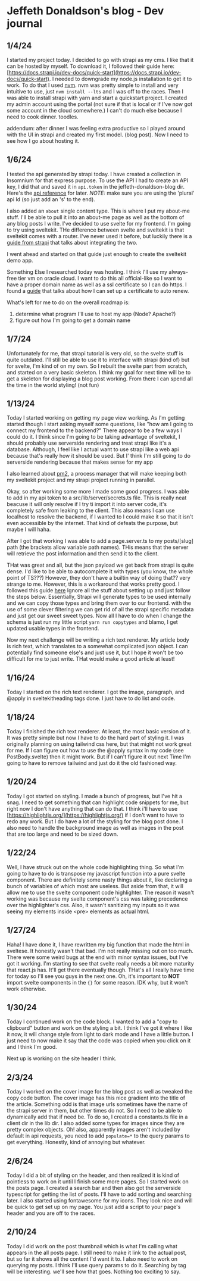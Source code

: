# Jeffeth Donaldson's blog - Dev journal

## 1/4/24

I started my project today. I decided to go with strapi as my cms. I like that it can be hosted by myself. To download it, I followed their guide here: [https://docs.strapi.io/dev-docs/quick-start](https://docs.strapi.io/dev-docs/quick-start). I needed to downgrade my node.js installation to get it to work. To do that I used [nvm](https://github.com/nvm-sh/nvm/tree/master). nvm was pretty simple to install and very intuitive to use, just `nvm install --lts` and I was off to the races. Then I was able to install strapi with yarn and start a quickstart project. I created my admin account using the portal (not sure if that is local or if I've now got some account in the cloud somewhere.) I can't do much else because I need to cook dinner. toodles.

addendum: after dinner I was feeling extra productive so I played around with the UI in strapi and created my first model. (blog post). Now I need to see how I go about hosting it.

## 1/6/24

I tested the api generated by strapi today. I have created a collection in Insomnium for that express purpose. To use the API I had to create an API key, I did that and saved it in `api.token` in the jeffeth-donaldson-blog dir. Here's the [api reference](https://docs.strapi.io/dev-docs/api/rest#api-parameters) for later. *NOTE:* make sure you are using the 'plural' api Id (so just add an 's' to the end).

I also added an `about` single content type. This is where I put my about-me stuff. I'll be able to pull it into an about-me page as well as the bottom of any blog posts I write. I've decided to use svelte for my frontend. I'm going to try using sveltekit. THe difference between svelte and sveltekit is that sveltekit comes with a router. I've never used it before, but luckily there is a [guide from strapi](https://strapi.io/blog/how-to-create-a-blog-with-svelte-kit-strapi) that talks about integrating the two. 

I went ahead and started on that guide just enough to create the sveltekit demo app.

Something Else I researched today was hosting. I think I'll use my always-free tier vm on oracle cloud. I want to do this all official-like so I want to have a proper domain name as well as a ssl certificate so I can do https. I found a [guide](https://blogs.oracle.com/developers/post/free-ssl-certificates-in-the-oracle-cloud-using-certbot-and-lets-encrypt) that talks about how I can set up a certificate to auto renew.

What's left for me to do on the overall roadmap is:
1. determine what program I'll use to host my app (Node? Apache?)
2. figure out how I'm going to get a domain name

## 1/7/24

Unfortunately for me, that strapi tutorial is very old, so the svelte stuff is quite outdated. I'll still be able to use it to interface with strapi (kind of) but for svelte, I'm kind of on my own. So I rebuilt the svelte part from scratch, and started on a very basic skeleton. I think my goal for next time will be to get a skeleton for displaying a blog post working. From there I can spend all the time in the world styling! (not fun)

## 1/13/24

Today I started working on getting my page view working. As I'm getting started though I start asking myself some questions, like "how am I going to connect my frontend to the backend?" There appear to be a few ways I could do it. I think since I'm going to be taking advantage of sveltekit, I should probably use serverside rendering and treat strapi like it's a database. Although, I feel like I actual want to use strapi like a web api because that's really how it should be used. But I' think I'm still going to do serverside rendering because that makes sense for my app

I also learned about [pm2](https://github.com/Unitech/pm2/), a process manager that will make keeping both my sveltekit project and my strapi project running in parallel.

Okay, so after working some more I made some good progress. I was able to add in my api token to a src/lib/server/secrets.ts file. This is really neat beacuse it will only resolve if I try ti import it into server code, it's completely safe from leaking to the client. This also means I can use localhost to resolve the backend, if I wanted to I could make it so that it isn't even accessible by the internet. That kind of defeats the purpose, but maybe I will haha. 

After I got that working I was able to add a page.server.ts to my posts/\[slug\] path (the brackets allow variable path names). THis means that the server will retrieve the post information and then send it to the client.

THat was great and all, but the json payload we get back from strapi is quite dense. I'd like to be able to autocomplete it with types (you know, the whole point of TS???) However, they don't have a builtin way of doing that?? very strange to me. However, this is a workaround that works pretty good. I followed this guide [here](https://strapi.io/blog/improve-your-frontend-experience-with-strapi-types-and-type-script) Ignore all the stuff about setting up and just follow the steps below. Essentially, Strapi will generate types to be used internally and we can copy those types and bring them over to our frontend. with the use of some clever filtering we can get rid of all the strapi specific metadata and just get our sweet sweet types. Now all I have to do when I change the schema is just run my little script `yarn run copytypes` and blamo, I get updated usable types in the frontend.

Now my next challenge will be writing a rich text renderer. My article body is rich text, which translates to a somewhat complicated json object. I can potentially find someone else's and just use it, but I hope it won't be too difficult for me to just write. THat would make a good article at least!

## 1/16/24

Today I started on the rich text renderer. I got the image, paragraph, and @apply in sveltekitheading tags done. I just have to do list and code.

## 1/18/24

Today I finished the rich text renderer. At least, the most basic version of it. It was pretty simple but now I have to do the hard part of styling it. I was originally planning on using tailwind css here, but that might not work great for me. If I can figure out how to use the @apply syntax in my code (see PostBody.svelte) then it might work. But if I can't figure it out next Time I'm going to have to remove tailwind and just do it the old fashioned way.

## 1/20/24

Today I got started on styling. I made a bunch of progress, but I've hit a snag. I need to get something that can highlight code snippets for me, but right now I don't have anything that can do that. I think i'll have to use [https://highlightjs.org/](https://highlightjs.org/) if I don't want to have to redo any work. But I do have a lot of the styling for the blog post done. I also need to handle the background image as well as images in the post that are too large and need to be sized down.

## 1/22/24

Well, I have struck out on the whole code highlighting thing. So what I'm going to have to do is transpose my javascript function into a pure svelte component. There are definitely some nasty things about it, like declaring a bunch of variables of which most are useless. But aside from that, it will allow me to use the svelte component code highlighter. The reason it wasn't working was because my svelte component's css was taking precedence over the highlighter's css. Also, it wasn't sanitizing my inputs so it was seeing my elements inside \<pre\> elements as actual html.

## 1/27/24

Haha! I have done it, I have rewritten my big function that made the html in sveltese. It honestly wasn't that bad. I'm not really missing out on too much. There were some weird bugs at the end with minor syntax issues, but I've got it working. I'm starting to see that svelte really needs a bit more maturity that react.js has. It'll get there eventually though. THat's all I really have time for today so I'll see you guys in the next one. Oh, it's important to **NOT** import svelte components in the `{}` for some reason. IDK why, but it won't work otherwise.

## 1/30/24

Today I continued work on the code block.
I wanted to add a "copy to clipboard" button and work on the styling a bit. I think I've got it where I like it now, it will change style from light to dark mode and I have a little button. I just need to now make it say that the code was copied when you click on it and I think I'm good. 

Next up is working on the site header I think.

## 2/3/24

Today I worked on the cover image for the blog post as well as tweaked the copy code button. The cover image has this nice gradient into the title of the article. Something odd is that image urls sometimes have the name of the strapi server in them, but other times do not. So I need to be able to dynamically add that if need be. To do so, I created a constants.ts file in a client dir in the lib dir. I also added some types for images since they are pretty complex objects. Oh! also, apparently images aren't included by default in api requests, you need to add `populate=*` to the query params to get everything. Honestly, kind of annoying but whatever.

## 2/6/24

Today I did a bit of styling on the header, and then realized it is kind of pointless to work on it until I finish some more pages. So I started work on the posts page. I created a search bar and then also got the serverside typescript for getting the list of posts. I'll have to add sorting and searching later. I also started using fontawesome for my icons. They look nice and will be quick to  get set up on my page. You just add a script to your page's header and you are off to the races. 

## 2/10/24

Today I did work on the post thumbnail which is what I'm calling what appears in the all posts page. I still need to make it link to the actual post, but so far it shows all the content I'd want it to. I also need to work on querying my posts. I think I'll use query params to do it. Searching by tag will be interesting. we'll see how that goes. Nothing too exciting to say.